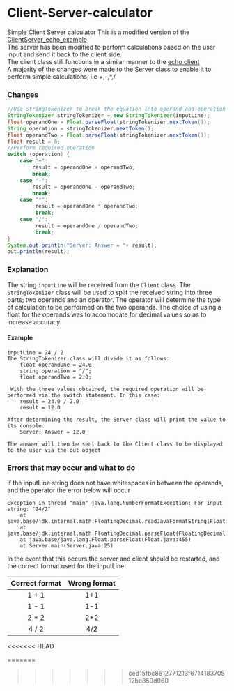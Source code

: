 # Client-Server-calculator
Simple Client Server calculator
This is a modified version of the [ClientServer_echo_example](https://github.com/KimAdrian/ClientServer_echo_example) <br/>
The server has been modified to perform calculations based on the user input and send it back to the client side.<br/>
The client class still functions in a similar manner to the [echo client](https://github.com/KimAdrian/ClientServer_echo_example/blob/master/src/Client.java) <br/>
A majority of the changes were made to the Server class to enable it to perform simple calculations, i.e +,-,*,/ <br/>

### Changes

```java
//Use StringTokenizer to break the equation into operand and operation
StringTokenizer stringTokenizer = new StringTokenizer(inputLine);
float operandOne = Float.parseFloat(stringTokenizer.nextToken());
String operation = stringTokenizer.nextToken();
float operandTwo = Float.parseFloat(stringTokenizer.nextToken());
float result = 0;
//Perform required operation
switch (operation) {
    case "+":
        result = operandOne + operandTwo;
        break;
    case "-":
        result = operandOne - operandTwo;
        break;
    case "*":
         result = operandOne * operandTwo;
         break;
    case "/":
         result = operandOne / operandTwo;
         break;
}
System.out.println("Server: Answer = "+ result);
out.println(result);
```
### Explanation
The string <code>inputLine</code> will be received from the <code>Client</code> class. 
The <code>StringTokenizer</code> class will be used to split the received string into three parts; two operands and an operator.
The operator will determine the type of calculation to be performed on the two operands.
The choice of using a float for the operands was to accomodate for decimal values so as to increase accuracy.<br/>
#### Example
```
inputLine = 24 / 2
The StringTokenizer class will divide it as follows:
    float operandOne = 24.0;
    string operation = "/";
    float operandTwo = 2.0;
    
 With the three values obtained, the required operation will be performed via the switch statement. In this case:
    result = 24.0 / 2.0
    result = 12.0
    
After determining the result, the Server class will print the value to its console:
    Server: Answer = 12.0

The answer will then be sent back to the Client class to be displayed to the user via the out object
```
### Errors that may occur and what to do
if the inputLine string does not have whitespaces in between the operands, and the operator
the error below will occur
```
Exception in thread "main" java.lang.NumberFormatException: For input string: "24/2"
	at java.base/jdk.internal.math.FloatingDecimal.readJavaFormatString(FloatingDecimal.java:2054)
	at java.base/jdk.internal.math.FloatingDecimal.parseFloat(FloatingDecimal.java:122)
	at java.base/java.lang.Float.parseFloat(Float.java:455)
	at Server.main(Server.java:25)
```
In the event that this occurs the server and client should be restarted, and the correct format used for the inputLine

|Correct format|Wrong format|
|:------------:|:----------:|
|1 + 1         |1+1         |
|1 - 1         | 1-1        |
|2 * 2         |2*2         |
|4 / 2         |4/2         |
<<<<<<< HEAD

=======
>>>>>>> ced15fbc8612771213f671418370512be850d060

